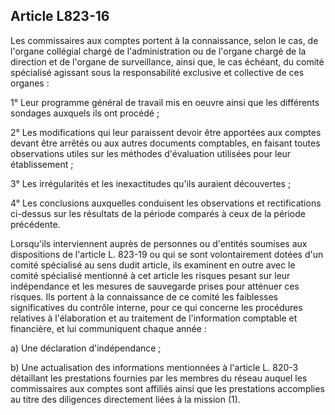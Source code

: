 Article L823-16
----
Les commissaires aux comptes portent à la connaissance, selon le cas, de
l'organe collégial chargé de l'administration ou de l'organe chargé de la
direction et de l'organe de surveillance, ainsi que, le cas échéant, du comité
spécialisé agissant sous la responsabilité exclusive et collective de ces
organes :

1° Leur programme général de travail mis en oeuvre ainsi que les différents
sondages auxquels ils ont procédé ;

2° Les modifications qui leur paraissent devoir être apportées aux comptes
devant être arrêtés ou aux autres documents comptables, en faisant toutes
observations utiles sur les méthodes d'évaluation utilisées pour leur
établissement ;

3° Les irrégularités et les inexactitudes qu'ils auraient découvertes ;

4° Les conclusions auxquelles conduisent les observations et rectifications
ci-dessus sur les résultats de la période comparés à ceux de la période
précédente.

Lorsqu'ils interviennent auprès de personnes ou d'entités soumises aux
dispositions de l'article L. 823-19 ou qui se sont volontairement dotées d'un
comité spécialisé au sens dudit article, ils examinent en outre avec le comité
spécialisé mentionné à cet article les risques pesant sur leur indépendance et
les mesures de sauvegarde prises pour atténuer ces risques. Ils portent à la
connaissance de ce comité les faiblesses significatives du contrôle interne,
pour ce qui concerne les procédures relatives à l'élaboration et au traitement
de l'information comptable et financière, et lui communiquent chaque année :

a) Une déclaration d'indépendance ;

b) Une actualisation des informations mentionnées à l'article L. 820-3
détaillant les prestations fournies par les membres du réseau auquel les
commissaires aux comptes sont affiliés ainsi que les prestations accomplies au
titre des diligences directement liées à la mission (1).
